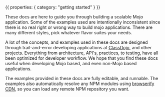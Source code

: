 {{
  properties: {
    category: "getting started"
  }
}}

These docs are here to guide you through building a scalable Mojo application. Some of the examples used
are intentionally inconsistent since there is no real right or wrong way to build mojo applications. There
are many different styles, pick whatever flavor suites your needs.

A lot of the concepts, and examples used in these docs are designed through trail-and-error developing applications at [ClassDojo](http://classdojo.com), and other projects. Everything from architecture, API's, practices, to testing, have all been optimized for developer workflow. We hope that you find these docs useful when developing Mojo based, and even non-Mojo based applications.

The examples provided in these docs are fully editable, and runnable. The examples also automatically resolve any NPM modules using [browserify CDN](http://wzrd.in/), so you can load any remote NPM repository you want.

<!--
### Using the editor
-->
